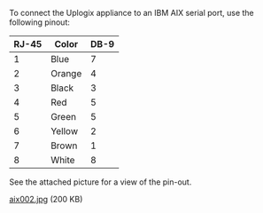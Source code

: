 To connect the Uplogix appliance to an IBM AIX serial port, use the following pinout:

|RJ-45	|Color	|DB-9|
|---|---|---|
|1	|Blue	|7|
|2|	Orange	|4|
|3|	Black	|3|
|4|	Red	|5|
|5|	Green	|5|
|6|	Yellow	|2|
|7|	Brown	|1|
|8|	White	|8|

See the attached picture for a view of the pin-out.

[aix002.jpg](http://support.uplogix.com/hc/en-us/article_attachments/201358849/aix002.jpg) (200 KB)